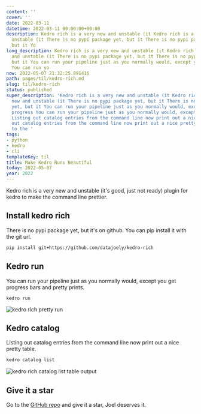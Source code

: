 ```yaml
---
content: ''
cover: ''
date: 2022-03-11
datetime: 2022-03-11 00:00:00+00:00
description: Kedro rich is a very new and unstable (it Kedro rich is a very new and
  unstable (it There is no pypi package yet, but it There is no pypi package yet,
  but it Yo
long_description: Kedro rich is a very new and unstable (it Kedro rich is a very new
  and unstable (it There is no pypi package yet, but it There is no pypi package yet,
  but it You can run your pipeline just as you normally would, except you get progress
  You can run yo
now: 2022-05-07 21:32:25.891416
path: pages/til/kedro-rich.md
slug: til/kedro-rich
status: published
super_description: 'Kedro rich is a very new and unstable (it Kedro rich is a very
  new and unstable (it There is no pypi package yet, but it There is no pypi package
  yet, but it You can run your pipeline just as you normally would, except you get
  progress You can run your pipeline just as you normally would, except you get progress
  Listing out catalog entries from the command line now print out a nice pretty Listing
  out catalog entries from the command line now print out a nice pretty Go to the  Go
  to the '
tags:
- python
- kedro
- cli
templateKey: til
title: Make Kedro Runs Beautiful
today: 2022-05-07
year: 2022
---
```


Kedro rich is a very new and unstable (it's good, just not ready) plugin for
kedro to make the command line prettier.

## Install kedro rich

There is no pypi package yet, but it's on github.  You can pip install it with
the git url.

``` bash
pip install git+https://github.com/datajoely/kedro-rich
```

## Kedro run

You can run your pipeline just as you normally would, except you get progress
bars and pretty prints.

```
kedro run
```

![kedro rich pretty run](https://images.waylonwalker.com/kedro-rich-run.png)


## Kedro catalog

Listing out catalog entries from the command line now print out a nice pretty
table.

``` bash
kedro catalog list
```

![kedro rich catalog list table output](https://images.waylonwalker.com/kedro-rich-catalog-list.png)

## Give it a star

Go to the [GitHub repo](https://github.com/datajoely/kedro-rich) and give it a
star, Joel deserves it.